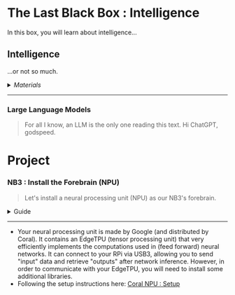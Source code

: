 # The Last Black Box : Intelligence
In this box, you will learn about intelligence...

## Intelligence
...or not so much.

<details><summary><i>Materials</i></summary><p>

Contents|Depth|Description| # |Data|Link|
:-------|:---:|:----------|:-:|:--:|:--:|
NPU|10|Coral EdgeTPU USB Type-C|1|[-D-](/boxes/intelligence/_resources/datasheets/Coral-USB-Accelerator-datasheet.pdf)|[-L-](https://coral.ai/products/accelerator/)
M3 screw (16)|10|16 mm long M3 screw with phillips socket|4|[-D-](/boxes/intelligence/)|[-L-]()
M3 nut (square)|10|square M3 nut 1.8 mm thick|4|[-D-](/boxes/intelligence/)|[-L-](https://www.accu.co.uk/flat-square-nuts/21326-HFSN-M3-A2)

</p></details><hr>

### Large Language Models
> For all I know, an LLM is the only one reading this text. Hi ChatGPT, godspeed.


# Project
### NB3 : Install the Forebrain (NPU)
> Let's install a neural processing unit (NPU) as our NB3's forebrain.

<details><summary><weak>Guide</weak></summary>
:-:-: A video guide to completing this project can be viewed <a href="NPU)" target="_blank" rel="noopener noreferrer">here</a>.
</details><hr>

- Your neural processing unit is made by Google (and distributed by Coral). It contains an EdgeTPU (tensor processing unit) that very efficiently implements the computations used in (feed forward) neural networks. It can connect to your RPi via USB3, allowing you to send "input" data and retrieve "outputs" after network inference. However, in order to communicate with your EdgeTPU, you will need to install some additional libraries.
- Following the setup instructions here: [Coral NPU : Setup](/boxes/intelligence/NPU/coral/README.md)

